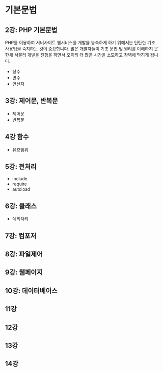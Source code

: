 # 기본문법


## 2강: PHP 기본문법
PHP를 이용하여 서버사이트 웹서비스를 개발을 능숙하게 하기 위해서는 탄탄한 기초 사용법을 숙지하는 것이 중요합니다. 
많은 개발자들이 기초 문법 및 원리를 이해하지 못한채 서불리 개발을 진행을 하면서 오히려 더 많은 시간을 소모하고 장벽에 막히게 됩니다. 

* 상수
* 변수
* 연산자

## 3강: 제어문, 반복문

* 제어문
* 반복문


## 4강 함수

* 유효범위

## 5강: 전처리

* include
* require
* autoload

## 6강: 클래스

* 예외처리

## 7강: 컴포저


## 8강: 파일제어


## 9강: 웹페이지


## 10강: 데이터베이스


## 11강


## 12강


## 13강


## 14강
